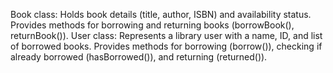 Book class: Holds book details (title, author, ISBN) and availability status.
            Provides methods for borrowing and returning books (borrowBook(), returnBook()).
 User class: Represents a library user with a name, ID, and list of borrowed books.
             Provides methods for borrowing (borrow()), checking if already borrowed (hasBorrowed()), and returning (returned()).           
